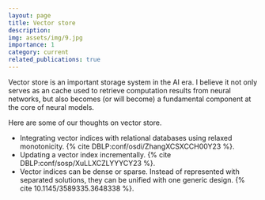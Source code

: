```yaml
---
layout: page
title: Vector store
description: 
img: assets/img/9.jpg
importance: 1
category: current
related_publications: true
---
```


Vector store is an important storage system in the AI era. I believe it not only serves as an cache used to retrieve computation results from neural networks, but also becomes (or will become) a fundamental component at the core of neural models. 

Here are some of our thoughts on vector store.
- Integrating vector indices with relational databases using relaxed monotonicity. {% cite DBLP:conf/osdi/ZhangXCSXCCH00Y23 %}.
- Updating a vector index incrementally. {% cite DBLP:conf/sosp/XuLLXCZLYYYCY23 %}.
- Vector indices can be dense or sparse. Instead of represented with separated solutions, they can be unified with one generic design. {% cite 10.1145/3589335.3648338 %}.
